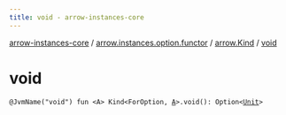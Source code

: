 ```yaml
---
title: void - arrow-instances-core
---
```


[arrow-instances-core](../../index.html) / [arrow.instances.option.functor](../index.html) / [arrow.Kind](index.html) / [void](./void.html)

# void

`@JvmName("void") fun <A> Kind<ForOption, `[`A`](void.html#A)`>.void(): Option<`[`Unit`](https://kotlinlang.org/api/latest/jvm/stdlib/kotlin/-unit/index.html)`>`